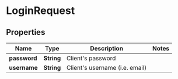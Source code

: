 # LoginRequest

## Properties
Name | Type | Description | Notes
------------ | ------------- | ------------- | -------------
**password** | **String** | Client&#x27;s password | 
**username** | **String** | Client&#x27;s username (i.e. email) | 
